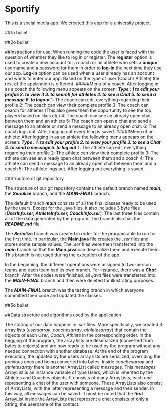 # Sportify
This is a social media app. We created this app for a university project.

##1o bullet

##2o bullet

##Instructions for use:
When running the code the user is faced with the question of whether they like to log in or register.
The **register** option is used to create a new account for a coach or an athlete who sets a **unique** username and a password for them in order to **log-in** the next time they use our app.
**Log-in** option can be used when a user already has an account and wants to enter our app.
Based on the type of user (Coach/ Athlete) the rest of the application is different.
#####Menu of a coach:
After logging in as a coach the following menu appears on the screen: ***Type : 1 to edit your profile 2. to view it 3. to search for athletes 4. to see a Chat 5. to send a message 6. to logout***
1: The coach can edit everything regarding their profile 
2: The coach can view their complete profile 
3: The coach can search for athletes (This also gives them the opportunity to see the top players based on likes etc) 
4: The coach can see an already open chat between them and an athlete 
5: The coach can open a chat and send a message to an athlete or send a message to an already open chat. 
6: The coach logs out. After logging out everything is saved.
#####Menu of an athlete:
After logging in as an athlete the following menu appears on the screen: ***Type : 1. to edit your profile 2. to view your profile 3. to see a Chat 4. to send a message 5. to log out***
1: The athlete can edit everything regarding their profile 
2: The athlete can view their complete profile 
3: The athlete can see an already open chat between them and a coach 
4: The athlete can send a message to an already open chat between them and a coach 
5: The athlete logs out. After logging out everything is saved.


##Structure of git repository

The structure of our git repository contains the default branch named ***main***, the ***Serialize*** branch, and the ***MAIN-FINAL*** branch.

The default branch ***main*** consists of all the final classes ready to be used by the users. Except for the .java files, it also includes 3 byte files (***UserInfo.ser, AthleteInfo.ser, CoachInfo.ser***). The last three files contain all of the data generated by the program. The branch also has the ***README.md*** file.

The ***Serialize*** branch was created in order for the program able to run for the first time. In particular, the **Main.java** file creates the *.ser* files and stores some sample values. The *.ser* files were then transferred into the ***main*** branch so that the **Main.java** can deserialize them and execute them. This branch is not used during the execution of the app.

In the beginning, the different operations were assigned to two-person teams and each team had its own branch. For instance, there was a ***Chat*** branch. After the codes were finished, all *.java* files were transferred into the ***MAIN-FINAL*** branch and then were deleted for illustrating purposes.

The ***MAIN-FINAL*** branch was the testing branch in which everyone committed their code and updated the classes.


##5o bullet

##Data structure and algorithms used by the application

The storing of our data happens in *.ser* files. More specifically, we created 3 array lists (*usersarray*, *coachesarray*, *athletesarray*) that contain the objects of each *User*, *Coach*, *Athlete* in the corresponding order. In the begging of the program, the array lists are deserialized (converted from bytes to objects) and are now ready to be used by the program without any needed connection with another database. At the end of the program execution, the updated by the users array lists are serialized, overriding the previous ones and being converted into bytes.
Inside *coachesarray* and *athletesarray* there is another ArrayList called *messages*. This *messages* ArrayList is an instance variable of type Users, which is inherited by the Athletes and Coaches objects. It consists of many ArrayLists, each one representing a chat of the user with someone. These ArrayLists also consist of ArrayLists, with the latter representing a message and their sender. In this way, all messages can be saved. It must be noted that the **first** ArrayList inside the ArrayLists that represent a chat consists of only a String, the username of the contact.

